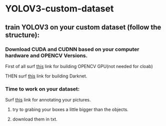 # YOLOV3-custom-dataset


## train YOLOV3 on your custom dataset (follow the structure):

### Download CUDA and CUDNN based on your computer hardware and OPENCV Versions.
First of all surf [this](https://www.youtube.com/watch?v=HsuKxjQhFU0&t=719s) link for building OPENCV GPU(not needed for cloab)

THEN surf [this](https://www.youtube.com/watch?v=saDipJR14Lc&t=572s) link for building Darknet.

### Time to work on your dataset:

Surf [this](https://www.makesense.ai/) link for annotating your pictures.

1. try to grabing your boxes a little bigger than the objects.

2. download them in txt.























